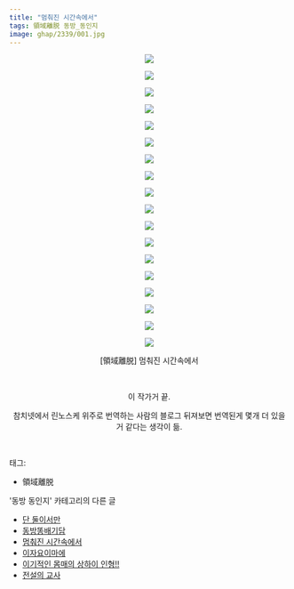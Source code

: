```yaml
---
title: "멈춰진 시간속에서"
tags: 領域離脱 동방_동인지
image: ghap/2339/001.jpg
---
```

<div class="article">
<p style="text-align: center; clear: none; float: none;"><img src="{{ site.nasurl }}/ghap/2339/001.jpg"/></p>
<p style="text-align: center; clear: none; float: none;"><img src="{{ site.nasurl }}/ghap/2339/002.jpg"/></p>
<p style="text-align: center; clear: none; float: none;"><img src="{{ site.nasurl }}/ghap/2339/003.jpg"/></p>
<p style="text-align: center; clear: none; float: none;"><img src="{{ site.nasurl }}/ghap/2339/004.jpg"/></p>
<p style="text-align: center; clear: none; float: none;"><img src="{{ site.nasurl }}/ghap/2339/005.jpg"/></p>
<p style="text-align: center; clear: none; float: none;"><img src="{{ site.nasurl }}/ghap/2339/006.jpg"/></p>
<p style="text-align: center; clear: none; float: none;"><img src="{{ site.nasurl }}/ghap/2339/007.jpg"/></p>
<p style="text-align: center; clear: none; float: none;"><img src="{{ site.nasurl }}/ghap/2339/008.jpg"/></p>
<p style="text-align: center; clear: none; float: none;"><img src="{{ site.nasurl }}/ghap/2339/009.jpg"/></p>
<p style="text-align: center; clear: none; float: none;"><img src="{{ site.nasurl }}/ghap/2339/010.jpg"/></p>
<p style="text-align: center; clear: none; float: none;"><img src="{{ site.nasurl }}/ghap/2339/011.jpg"/></p>
<p style="text-align: center; clear: none; float: none;"><img src="{{ site.nasurl }}/ghap/2339/012.jpg"/></p>
<p style="text-align: center; clear: none; float: none;"><img src="{{ site.nasurl }}/ghap/2339/013.jpg"/></p>
<p style="text-align: center; clear: none; float: none;"><img src="{{ site.nasurl }}/ghap/2339/014.jpg"/></p>
<p style="text-align: center; clear: none; float: none;"><img src="{{ site.nasurl }}/ghap/2339/015.jpg"/></p>
<p style="text-align: center; clear: none; float: none;"><img src="{{ site.nasurl }}/ghap/2339/016.jpg"/></p>
<p style="text-align: center; clear: none; float: none;"><img src="{{ site.nasurl }}/ghap/2339/017.jpg"/></p>
<p style="text-align: center; clear: none; float: none;"><img src="{{ site.nasurl }}/ghap/2339/018.jpg"/></p>
<p style="text-align: center; clear: none; float: none;">[領域離脱] 멈춰진 시간속에서</p>
<p style="text-align: center; clear: none; float: none;"><br/></p>
<p style="text-align: center; clear: none; float: none;">이 작가거 끝.</p>
<p style="text-align: center; clear: none; float: none;">참치넷에서 린노스케 위주로 번역하는 사람의 블로그 뒤져보면 번역된게 몇개 더 있을 거 같다는 생각이 듦.</p>
<p><br/></p>
</div><div class="tagTrail">
<p>태그: </p>
<ul>
<li>領域離脱</li>
</ul>
</div><div class="another">
<p>'동방 동인지' 카테고리의 다른 글</p>
<ul>
<li><a href="/2016-09-25-ghap_2343">단 둘이서만</a></li>
<li><a href="/2016-09-25-ghap_2341">동방똥배기담</a></li>
<li><a href="/2016-09-25-ghap_2339">멈춰진 시간속에서</a></li>
<li><a href="/2016-09-25-ghap_2338">이자요이마에</a></li>
<li><a href="/2016-09-25-ghap_2337">이기적인 몸매의 상하이 인형!!</a></li>
<li><a href="/2016-09-25-ghap_2336">전설의 교사</a></li>
</ul>
</div><div class="cb_module cb_fluid">
<div class="cb_wrt cb_profile">
</div><!-- commentList close -->
</div>
